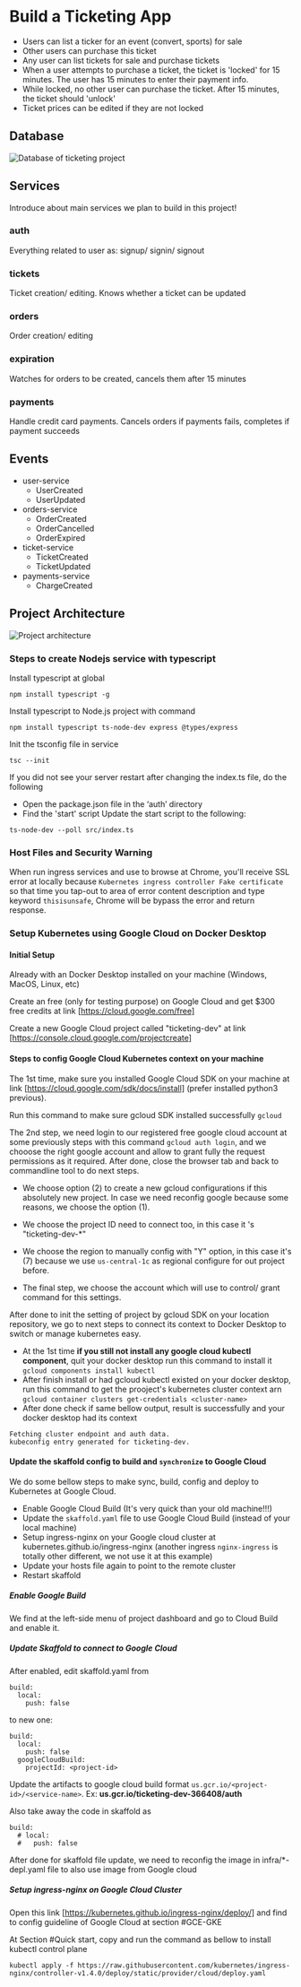 # Build a Ticketing App
- Users can list a ticker for an event (convert, sports) for sale
- Other users can purchase this ticket
- Any user can list tickets for sale and purchase tickets
- When a user attempts to purchase a ticket, the ticket is 'locked' for 15 minutes. The user has 15 minutes to enter their payment info.
- While locked, no other user can purchase the ticket. After 15 minutes, the ticket should 'unlock'
- Ticket prices can be edited if they are not locked

## Database
![Database of ticketing project](images/ticketingdb.jpg)

## Services
Introduce about main services we plan to build in this project!

### auth
Everything related to user as: signup/ signin/ signout

### tickets
Ticket creation/ editing. Knows whether a ticket can be updated

### orders
Order creation/ editing

### expiration
Watches for orders to be created, cancels them after 15 minutes

### payments
Handle credit card payments. Cancels orders if payments fails, completes if payment succeeds

## Events
- user-service
  - UserCreated
  - UserUpdated
- orders-service
  - OrderCreated
  - OrderCancelled
  - OrderExpired
- ticket-service
  - TicketCreated
  - TicketUpdated
- payments-service
  - ChargeCreated

## Project Architecture
![Project architecture](images/project_architecture.jpg)

### Steps to create Nodejs service with typescript
Install typescript at global
```
npm install typescript -g
```

Install typescript to Node.js project with command
```
npm install typescript ts-node-dev express @types/express
```

Init the tsconfig file in service
```
tsc --init
```

If you did not see your server restart after changing the index.ts file, do the following
- Open the package.json file in the ‘auth’ directory
- Find the 'start' script
Update the start script to the following:
```
ts-node-dev --poll src/index.ts
```

### Host Files and Security Warning
When run ingress services and use to browse at Chrome, you'll receive SSL error at locally because ```Kubernetes ingress controller Fake certificate``` so that time you tap-out to area of error content description and type keyword ```thisisunsafe```, Chrome will be bypass the error and return response.

### Setup Kubernetes using Google Cloud on Docker Desktop
#### Initial Setup
Already with an Docker Desktop installed on your machine (Windows, MacOS, Linux, etc)

Create an free (only for testing purpose) on Google Cloud and get $300 free credits at link [https://cloud.google.com/free]

Create a new Google Cloud project called "ticketing-dev" at link [https://console.cloud.google.com/projectcreate]

#### Steps to config Google Cloud Kubernetes context on your machine
The 1st time, make sure you installed Google Cloud SDK on your machine at link [https://cloud.google.com/sdk/docs/install] (prefer installed python3 previous).

Run this command to make sure gcloud SDK installed successfully ```gcloud```

The 2nd step, we need login to our registered free google cloud account at some previously steps with this command ```gcloud auth login```, and we chooose the right google account and allow to grant fully the request permissions as it required. After done, close the browser tab and back to commandline tool to do next steps.

- We choose option (2) to create a new gcloud configurations if this absolutely new project. In case we need reconfig google because some reasons, we choose the option (1).

- We choose the project ID need to connect too, in this case it 's "ticketing-dev-*"

- We choose the region to manually config with "Y" option, in this case it's (7) because we use `us-central-1c` as regional configure for out project before.

- The final step, we choose the account which will use to control/ grant command for this settings.

After done to init the setting of project by gcloud SDK on your location repository, we go to next steps to connect its context to Docker Desktop to switch or manage kubernetes easy.
- At the 1st time **if you still not install any google cloud kubectl component**, quit your docker desktop run this command to install it ```gcloud components install kubectl```
- After finish install or had gcloud kubectl existed on your docker desktop, run this command to get the prooject's kubernetes cluster context arn ```gcloud container clusters get-credentials <cluster-name>```
- After done check if same bellow output, result is successfully and your docker desktop had its context
```
Fetching cluster endpoint and auth data.
kubeconfig entry generated for ticketing-dev.
```

#### Update the skaffold config to build and `synchronize` to Google Cloud
We do some bellow steps to make sync, build, config and deploy to Kubernetes at Google Cloud.
- Enable Google Cloud Build (It's very quick than your old machine!!!)
- Update the `skaffold.yaml` file to use Google Cloud Build (instead of your local machine)
- Setup ingress-nginx on your Google cloud cluster at kubernetes.github.io/ingress-nginx (another ingress `nginx-ingress` is totally other different, we not use it at this example)
- Update your hosts file again to point to the remote cluster
- Restart skaffold

##### Enable Google Build
We find at the left-side menu of project dashboard and go to Cloud Build and enable it.

##### Update Skaffold to connect to Google Cloud
After enabled, edit skaffold.yaml from
```
build:
  local:
    push: false
```

to new one:

```
build:
  local:
    push: false
  googleCloudBuild:
    projectId: <project-id>
```

Update the artifacts to google cloud build format ```us.gcr.io/<project-id>/<service-name>```. Ex: **us.gcr.io/ticketing-dev-366408/auth**

Also take away the code in skaffold as
```
build:
  # local:
  #   push: false
```

After done for skaffold file update, we need to reconfig the image in infra/*-depl.yaml file to also use image from Google cloud

##### Setup ingress-nginx on Google Cloud Cluster
Open this link [https://kubernetes.github.io/ingress-nginx/deploy/] and find to config guideline of Google Cloud at section #GCE-GKE

At Section #Quick start, copy and run the command as bellow to install kubectl control plane
```
kubectl apply -f https://raw.githubusercontent.com/kubernetes/ingress-nginx/controller-v1.4.0/deploy/static/provider/cloud/deploy.yaml
```



